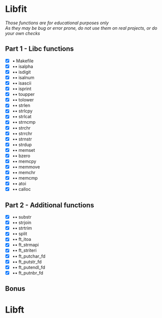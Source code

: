 # Libfit

_Those functions are for educational purposes only_  
_As they may be bug or error prone, do not use them on real projects, or do your own checks_  

## Part 1 - Libc functions

- [x] • Makefile
- [x] •• isalpha  
- [x] •• isdigit  
- [x] •• isalnum  
- [x] •• isascii  
- [x] •• isprint  
- [x] •• toupper  
- [x] •• tolower  
- [x] •• strlen  
- [x] •• strlcpy  
- [x] •• strlcat  
- [x] •• strncmp  
- [x] •• strchr  
- [x] •• strrchr  
- [x] •• strnstr  
- [x] •• strdup  
- [x] •• memset  
- [x] •• bzero  
- [x] •• memcpy  
- [x] •• memmove  
- [x] •• memchr  
- [x] •• memcmp  
- [x] •• atoi  
- [x] •• calloc    

## Part 2 - Additional functions

- [x] •• substr  
- [x] •• strjoin     
- [x] •• strtrim  
- [x] •• split  
- [x] •• ft_itoa  
- [x] •• ft_strmapi
- [x] •• ft_striteri
- [x] •• ft_putchar_fd
- [x] •• ft_putstr_fd
- [x] •• ft_putendl_fd
- [x] •• ft_putnbr_fd

## Bonus 
# Libft
